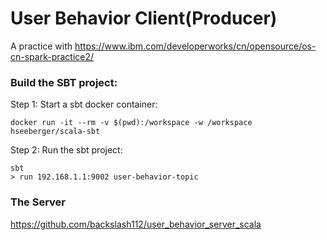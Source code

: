 # User Behavior Client(Producer)
A practice with https://www.ibm.com/developerworks/cn/opensource/os-cn-spark-practice2/

### Build the SBT project:
Step 1: Start a sbt docker container:

    docker run -it --rm -v $(pwd):/workspace -w /workspace hseeberger/scala-sbt

Step 2: Run the sbt project:

    sbt
    > run 192.168.1.1:9002 user-behavior-topic

### The Server
https://github.com/backslash112/user_behavior_server_scala
